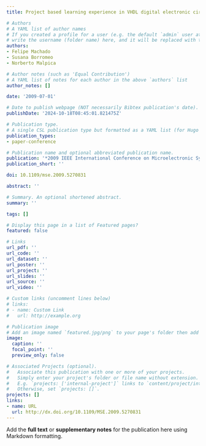 ```yaml
---
title: Project based learning experience in VHDL digital electronic circuit design

# Authors
# A YAML list of author names
# If you created a profile for a user (e.g. the default `admin` user at `content/authors/admin/`), 
# write the username (folder name) here, and it will be replaced with their full name and linked to their profile.
authors:
- Felipe Machado
- Susana Borromeo
- Norberto Malpica

# Author notes (such as 'Equal Contribution')
# A YAML list of notes for each author in the above `authors` list
author_notes: []

date: '2009-07-01'

# Date to publish webpage (NOT necessarily Bibtex publication's date).
publishDate: '2024-10-18T08:45:01.821475Z'

# Publication type.
# A single CSL publication type but formatted as a YAML list (for Hugo requirements).
publication_types:
- paper-conference

# Publication name and optional abbreviated publication name.
publication: '*2009 IEEE International Conference on Microelectronic Systems Education*'
publication_short: ''

doi: 10.1109/mse.2009.5270831

abstract: ''

# Summary. An optional shortened abstract.
summary: ''

tags: []

# Display this page in a list of Featured pages?
featured: false

# Links
url_pdf: ''
url_code: ''
url_dataset: ''
url_poster: ''
url_project: ''
url_slides: ''
url_source: ''
url_video: ''

# Custom links (uncomment lines below)
# links:
# - name: Custom Link
#   url: http://example.org

# Publication image
# Add an image named `featured.jpg/png` to your page's folder then add a caption below.
image:
  caption: ''
  focal_point: ''
  preview_only: false

# Associated Projects (optional).
#   Associate this publication with one or more of your projects.
#   Simply enter your project's folder or file name without extension.
#   E.g. `projects: ['internal-project']` links to `content/project/internal-project/index.md`.
#   Otherwise, set `projects: []`.
projects: []
links:
- name: URL
  url: http://dx.doi.org/10.1109/MSE.2009.5270831
---
```


Add the **full text** or **supplementary notes** for the publication here using Markdown formatting.
